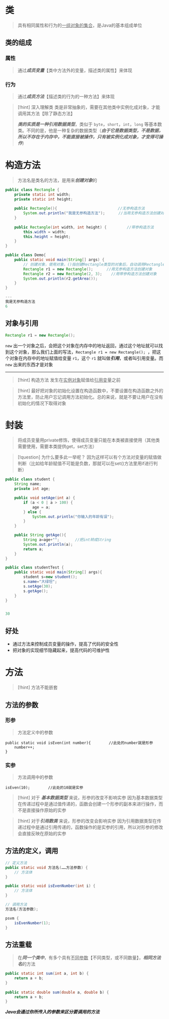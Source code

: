 # 类
>具有相同属性和行为的<u>一组对象的集合</u>，是Java的基本组成单位
## 类的组成
### 属性
>通过***成员变量***【类中方法外的变量，描述类的属性】来体现
### 行为
>通过***成员方法***【描述类的行为的一种方法】来体现

>[!hint] 深入理解类
>类是非常抽象的，需要在其他类中实例化成对象，才能调用其方法【除了静态方法】
>
>***类的实质是一种引用数据类型***，类似于 `byte`，`short`，`int`，`long` 等基本数类。不同的是，他是一种复杂的数据类型（***由于它是数据类型，不是数据，所以不存在于内存中，不能直接被操作，只有被实例化成对象，才变得可操作***）
# 构造方法
>方法名是类名的方法，是用来***创建对象***的

```java
public class Rectangle {  
    private static int width;  
    private static int height;  
      
    public Rectangle(){                           //无参构造方法
        System.out.println("我是无参构造方法");      //当用无参构造方法创建对象时，就会执行这条语句
    }  
  
    public Rectangle(int width, int height) {         //带参构造方法
        this.width = width;  
        this.height = height;  
    }   
}

public class Demo{
	public static void main(String[] args) {  
		// 创建对象，使用对象，()指创建Rectangle类型的对象后，自动调用Rectangle类中的构造方法，来进行成员变量的初始化
		Rectangle r1 = new Rectangle();      //用无参构造方法创建对象
	    Rectangle r2 = new Rectangle(2, 3);    //用带参构造方法创建对象
	    System.out.println(r2.getArea());  
	}
}

---
我是无参构造方法
6
```

## 对象与引用
```java
Rectangle r1 = new Rectangle(); 
```

`new` 出一个对象之后，会把这个对象在内存中的地址返回，通过这个地址就可以找到这个对象，那么我们上面的写法，`Rectangle r1 = new Rectangle(); `，把这个对象在内存中的地址赋值给变量 `r1`，这个 `r1` 就叫做***引用***，或者叫引用变量。而 `new` 出来的东西才是对象

---

>[!hint] 构造方法 发生在<u>实例对象</u>赋值给<u>引用变</u>量之前

>[!hint] 最好把对象的初始化设置在构造函数中，不要设置在构造函数之外的方法里，防止用户忘记调用方法初始化。总的来说，就是不要让用户在没有初始化的情况下取得对象
# 封装
>将成员变量用private修饰，使得成员变量只能在本类被直接使用（其他类需要使用，需要本类提供get，set方法）

>[!question] 为什么要多此一举呢？
>因为这样可以有个方法对变量的赋值做判断（比如给年龄赋值不可能是负数，那就可以在set()方法里用if进行判断）

```java
public class student {
    String name;
    private int age;

    public void setAge(int a) {
        if (a < 0 | a > 100) {
            age = a;
        } else {
            System.out.println("你输入的年龄有误");
        }
    }

    public String getAge(){
        String a=age+"";       //把int转成String
        System.out.println(a);
        return a;
    }
}
```
```java
public class studentTest {
    public static void main(String[] args){
        student s=new student();
        s.name="大绿坦";
        s.setAge(30);
        s.getAge();
	}
}


30
```
## 好处
- 通过方法来控制成员变量的操作，提高了代码的安全性
- 把对象的实现细节隐藏起来，提高代码的可维护性

# 方法
>[!hint] 方法不能嵌套

## 方法的参数
### 形参
>方法定义中的参数

```
public static void isEven(int number){        //此处的number就是形参
	number++;                        
}  
```
### 实参
>方法调用中的参数

```
isEven(10);        //此处的10就是实参
```

>[!hint] 对于 ***基本数据类型*** 来说，形参的改变不影响实参
>因为基本数据类型在传递过程中是通过值传递的，函数会创建一个形参的副本来进行操作，而不是直接操作原始的实参

>[!hint] 对于***引用数类*** 来说，形参的改变会影响实参
>因为引用数据类型在传递过程中是通过引用传递的，函数操作的是实参的引用，所以对形参的修改会直接反映在原始的实参

## 方法的定义，调用
```java
// 定义方法
public static void 方法名(……方法参数) {
	// 方法体
}

public static void isEvenNumber(int i) {
	// 方法体
}

// 调用方法
方法名(方法参数);

psvm {
	isEvenNumber(1);
}
```


## 方法重载
>在***同一个类中***，有多个具有<u>不同参数</u>【不同类型，或不同数量】，***相同方法名***的方法

```java
public static int sum(int a, int b) {  
    return a + b;  
}  
  
public static double sum(double a, double b) {  
    return a + b;  
}
```

***Java会通过你所传入的参数来区分要调用的方法***





























